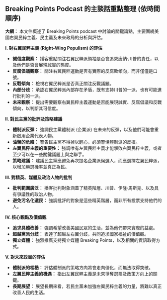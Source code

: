 ## Breaking Points Podcast 的主談話重點整理 (依時間順序)

**大綱：** 本文件概述了 Breaking Points podcast 中討論的關鍵論點，主要圍繞美國右翼民粹主義、民主黨及未來政局的分析與評估。

**I. 對右翼民粹主義 (Right-Wing Populism) 的評估**

*   **誠信度觀察：** 播客重點關注右翼民粹派領袖是否會追究唐納·川普的責任，以及他們是否會展現誠實的態度。
*   **反腐倡議觀察：** 關注右翼民粹運動是否有實際的反腐敗傾向，而非僅僅是口號。
*   **反戰傾向：** 檢視右翼民粹派是否真正關注反戰議題。
*   **內部分歧：** 承認右翼民粹派內部存在矛盾，既有支持川普的一派，也有可能進行批判的一派。
*   **未來觀察：** 提出需要觀察右翼民粹主義運動是否能展現誠實、反腐倡議和反戰傾向，以判斷其可信度。

**II. 對民主黨的批評及策略建議**

*   **體制派反彈：** 強調民主黨體制派 (企業派) 在未來的反彈，以及他們可能會重新啟用企業代表人物。
*   **油懈的危險：** 警告民主黨不得掉以輕心，必須警惕體制派的反撲。
*   **左翼民粹主義的重要性：** 強調唯有左翼民粹主義才能擊敗右翼民粹主義，或者至少可以在一些關鍵議題上與之聯手。
*   **策略建議：** 建議民主黨應避免再次提名企業派候選人，而應選擇左翼民粹派，以增加勝選機率並真正為民。

**III. 對精英、媒體及政治人物的批判**

*   **批判範圍廣泛：** 播客批判對象涵蓋了精英階層、川普、伊隆·馬斯克、以及具有爭議性的政治人物。
*   **避免污名化選民：** 強調批評的對象是這些精英階層，而非所有投票支持他們的人。

**IV. 核心觀點及價值觀**

*   **追求具體改善：** 強調希望改善美國民眾的生活，並為他們帶來實際的益處。
*   **超越黨派分歧：** 表達了超越左右翼分歧，共同追求國家福祉的價值觀。
*   **獨立媒體：** 強烈推廣支持獨立媒體 Breaking Points，以及相關的資訊取得方式。

**V. 對未來政局的評估**

*   **體制派的桎梏：** 評估體制派的策略方向將會走向僵化，而無法取得突破。
*   **左翼民粹主義的機遇：** 指出左翼民粹主義是未來爭奪選票及政策方向上的關鍵。
*   **長期展望：** 展望長期來看，若民主黨未加強左翼民粹主義的力量，將難以真正改善人民的生活。